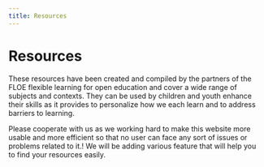 ```yaml
---
title: Resources
---
```

# Resources

These resources have been created and compiled by the partners of the FLOE flexible learning for open education and cover a wide range of subjects and contexts. They can be used by children and youth enhance their skills as it provides to personalize how we each learn and to address barriers to learning. 

Please cooperate with us as we working hard to make this website more usable and more efficient so that no user can face any sort of issues or problems related to it.! We will be adding various feature that will help you to find your resources easily.


